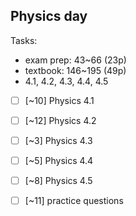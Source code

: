 Physics day
---
Tasks:
- exam prep: 43~66 (23p)
- textbook: 146~195 (49p)
- 4.1, 4.2, 4.3, 4.4, 4.5



- [ ] [~10] Physics 4.1
- [ ] [~12] Physics 4.2

- [ ] [~3] Physics 4.3
- [ ] [~5] Physics 4.4

- [ ]  [~8] Physics 4.5
- [ ] [~11] practice questions